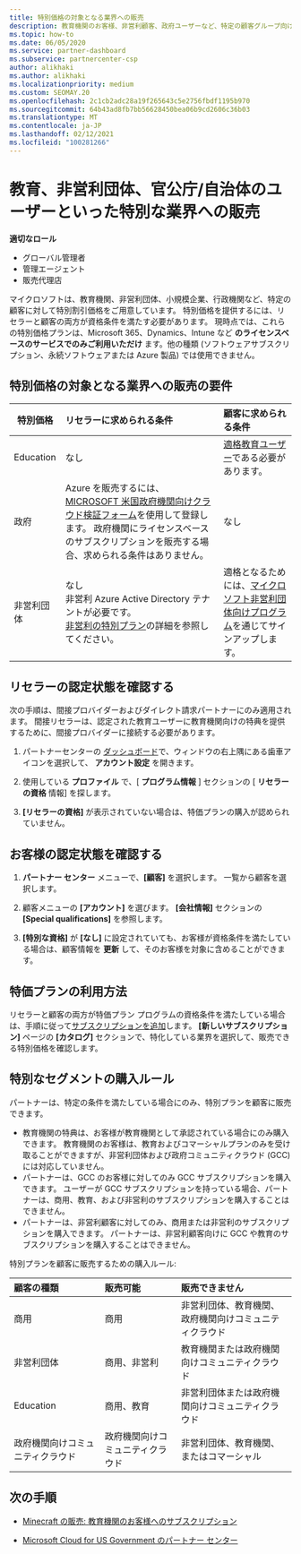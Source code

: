 ```yaml
---
title: 特別価格の対象となる業界への販売
description: 教育機関のお客様、非営利顧客、政府ユーザーなど、特定の顧客グループ向けの特別で低価格の価格について説明します。
ms.topic: how-to
ms.date: 06/05/2020
ms.service: partner-dashboard
ms.subservice: partnercenter-csp
author: alikhaki
ms.author: alikhaki
ms.localizationpriority: medium
ms.custom: SEOMAY.20
ms.openlocfilehash: 2c1cb2adc28a19f265643c5e2756fbdf1195b970
ms.sourcegitcommit: 64b43ad8fb7bb56628450bea06b9cd2606c36b03
ms.translationtype: MT
ms.contentlocale: ja-JP
ms.lasthandoff: 02/12/2021
ms.locfileid: "100281266"
---
```

# <a name="sell-to-specialized-industries-like-education-non-profit-and-government-users"></a>教育、非営利団体、官公庁/自治体のユーザーといった特別な業界への販売

**適切なロール**

- グローバル管理者
- 管理エージェント
- 販売代理店

マイクロソフトは、教育機関、非営利団体、小規模企業、行政機関など、特定の顧客に対して特別割引価格をご用意しています。 特別価格を提供するには、リセラーと顧客の両方が資格条件を満たす必要があります。 現時点では、これらの特別価格プランは、Microsoft 365、Dynamics、Intune など **のライセンスベースのサービスでのみご利用いただけ** ます。他の種類 (ソフトウェアサブスクリプション、永続ソフトウェアまたは Azure 製品) では使用できません。

## <a name="requirements-to-sell-to-specialized-industries"></a>特別価格の対象となる業界への販売の要件

|**特別価格**   |**リセラーに求められる条件**   |**顧客に求められる条件**   |
|----------------------------|:---------------------------------|:------------------------------------------|
|Education   |なし   | [適格教育ユーザー](https://www.microsoftvolumelicensing.com/DocumentSearch.aspx?Mode=3&DocumentTypeId=7)である必要があります。   |
|政府   |Azure を販売するには、 [MICROSOFT 米国政府機関向けクラウド検証フォーム](https://azuregov.microsoft.com/csp)を使用して登録します。 政府機関にライセンスベースのサブスクリプションを販売する場合、求められる条件はありません。|   なし|
|非営利団体  |なし<br/> 非営利 Azure Active Directory テナントが必要です。<br/> [非営利の特別プラン](https://assetsprod.microsoft.com/mpn/nonprofit-skus-in-csp-faq.pdf)の詳細を参照してください。   |適格となるためには、[マイクロソフト非営利団体向けプログラム](https://nonprofit.microsoft.com/#/register)を通じてサインアップします。   |

## <a name="check-your-reseller-qualifications"></a>リセラーの認定状態を確認する

次の手順は、間接プロバイダーおよびダイレクト請求パートナーにのみ適用されます。 間接リセラーは、認定された教育ユーザーに教育機関向けの特典を提供するために、間接プロバイダーに接続する必要があります。

1. パートナーセンターの [ダッシュボード](https://partner.microsoft.com/dashboard)で、ウィンドウの右上隅にある歯車アイコンを選択して、 **アカウント設定** を開きます。

2. 使用している **プロファイル** で、[ **プログラム情報** ] セクションの [ **リセラーの資格** 情報] を探します。

3. **[リセラーの資格]** が表示されていない場合は、特価プランの購入が認められていません。

## <a name="check-the-customer-qualifications"></a>お客様の認定状態を確認する

1. **パートナー センター** メニューで、**[顧客]** を選択します。 一覧から顧客を選択します。

2. 顧客メニューの **[アカウント]** を選びます。 **[会社情報]** セクションの **[Special qualifications]** を参照します。

3. **[特別な資格]** が **[なし]** に設定されていても、お客様が資格条件を満たしている場合は、顧客情報を **更新** して、そのお客様を対象に含めることができます。

## <a name="where-to-find-special-offers"></a>特価プランの利用方法

リセラーと顧客の両方が特価プラン プログラムの資格条件を満たしている場合は、手順に従って[サブスクリプションを追加](create-a-new-subscription.md)します。 **[新しいサブスクリプション]** ページの **[カタログ]** セクションで、特化している業界を選択して、販売できる特別価格を確認します。

## <a name="purchase-rules-for-special-segments"></a>特別なセグメントの購入ルール

パートナーは、特定の条件を満たしている場合にのみ、特別プランを顧客に販売できます。 

- 教育機関の特典は、お客様が教育機関として承認されている場合にのみ購入できます。 教育機関のお客様は、教育およびコマーシャルプランのみを受け取ることができますが、非営利団体および政府コミュニティクラウド (GCC) には対応していません。
- パートナーは、GCC のお客様に対してのみ GCC サブスクリプションを購入できます。 ユーザーが GCC サブスクリプションを持っている場合、パートナーは、商用、教育、および非営利のサブスクリプションを購入することはできません。 
- パートナーは、非営利顧客に対してのみ、商用または非営利のサブスクリプションを購入できます。 パートナーは、非営利顧客向けに GCC や教育のサブスクリプションを購入することはできません。

特別プランを顧客に販売するための購入ルール:

|**顧客の種類**   |**販売可能**   |**販売できません**   |
|:----------------------------|:---------------------------------|:------------------------------------------|
| 商用 |商用 | 非営利団体、教育機関、政府機関向けコミュニティクラウド |
| 非営利団体 |商用、非営利 | 教育機関または政府機関向けコミュニティクラウド |
| Education |商用、教育 | 非営利団体または政府機関向けコミュニティクラウド |
| 政府機関向けコミュニティクラウド |政府機関向けコミュニティクラウド | 非営利団体、教育機関、またはコマーシャル |

## <a name="next-steps"></a>次の手順

- [Minecraft の販売: 教育機関のお客様へのサブスクリプション](minecraft-subscriptions.md)

- [Microsoft Cloud for US Government のパートナー センター](partner-center-for-microsoft-us-govt-cloud.md)
